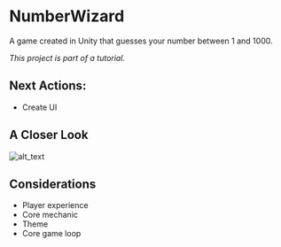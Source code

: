 # NumberWizard
A game created in Unity that guesses your number between 1 and 1000. 

*This project is part of a tutorial.*

## Next Actions:
- Create UI

## A Closer Look
![alt_text](https://github.com/pippom/NumberWizard/blob/master/Screenshots/PlayAgain_1.png)

## Considerations
- Player experience
- Core mechanic
- Theme
- Core game loop
